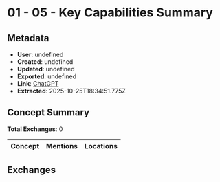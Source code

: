 # **01 - 05 - Key Capabilities Summary**

## Metadata

- **User**: undefined
- **Created**: undefined
- **Updated**: undefined
- **Exported**: undefined
- **Link**: [ChatGPT](undefined)
- **Extracted**: 2025-10-25T18:34:51.775Z

## Concept Summary

**Total Exchanges**: 0

| Concept | Mentions | Locations |
|---------|----------|----------|

## Exchanges


